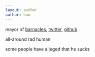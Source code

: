 ```yaml
---
layout: author
author: hao
---
```


mayor of [barnacles](https://barnacles.blackfriday), [twitter](https://twitter.com/haoformayor), [github](https://github.com/hlian)

all-around rad human

some people have alleged that he sucks

